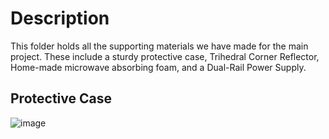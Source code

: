# Description
This folder holds all the supporting materials we have made for the main project. These include a sturdy protective case, Trihedral Corner Reflector, Home-made microwave absorbing foam, and a Dual-Rail Power Supply. 

## Protective Case
![image](/images/phaser_box.png)
